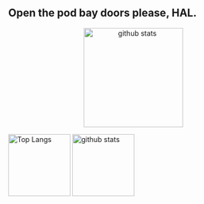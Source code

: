 ## Open the pod bay doors please, HAL.


<p align="center"> 
   <img alt="github stats" height="200px" src="http://github-readme-streak-stats.herokuapp.com?user=yu5uke-1024&theme=tokyonight" />
</p>

<p align="left"> 
  <img alt="Top Langs" height="125px" src="https://github-readme-stats.vercel.app/api/top-langs/?username=yu5uke-1024&show_icons=true&theme=tokyonight&hide=jupyter%20notebook" />
   <img alt="github stats" height="125px" src="https://github-readme-stats.vercel.app/api?username=yu5uke-1024&theme=tokyonight&show_icons=true" />
</p>
